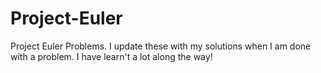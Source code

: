 # Project-Euler
Project Euler Problems.
I update these with my solutions when I am done with a problem.
I have learn't a lot along the way!

